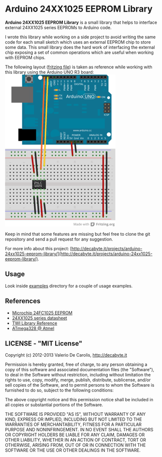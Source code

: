 Arduino 24XX1025 EEPROM Library
=============================

__Arduino 24XX1025 EEPROM Library__ is a small library that helps to
interface external 24XX1025 series EEPROMs to Arduino code.

I wrote this library while working on a side project to avoid writing the same
code for each small sketch which uses an external EEPROM chip to store some data.
This small library does the hard work of interfacing the external chip exposing 
a set of common operations which are useful when working with EEPROM chips. 

The following layout ([fritzing file](docs/24LC1025.fzz)) is taken as reference while working with this library using the Arduino UNO R3 board:
![eeprom_layout](docs/24LC1025_bb_small.png)

Keep in mind that some features are missing but feel free to clone the git repository and send a pull request for any suggestion.

For more info about this project: [http://decabyte.it/projects/arduino-24xx1025-eeprom-library/](http://decabyte.it/projects/arduino-24xx1025-eeprom-library/).

## Usage

Look inside [examples](examples) directory for a couple of usage examples.

## References

* [Microchip 24FC1025 EEPROM](http://www.microchip.com/wwwproducts/Devices.aspx?dDocName=en024639)
* [24XX1025 series datasheet](http://ww1.microchip.com/downloads/en/DeviceDoc/21941K.pdf)
* [TWI Library Reference](http://playground.arduino.cc/Main/WireLibraryDetailedReference)
* [ATmega328 @ Atmel](http://www.atmel.com/devices/atmega328.aspx)

## LICENSE - "MIT License"

Copyright (c) 2012-2013 Valerio De Carolis, http://decabyte.it

Permission is hereby granted, free of charge, to any person
obtaining a copy of this software and associated documentation
files (the "Software"), to deal in the Software without
restriction, including without limitation the rights to use,
copy, modify, merge, publish, distribute, sublicense, and/or sell
copies of the Software, and to permit persons to whom the
Software is furnished to do so, subject to the following
conditions:

The above copyright notice and this permission notice shall be
included in all copies or substantial portions of the Software.

THE SOFTWARE IS PROVIDED "AS IS", WITHOUT WARRANTY OF ANY KIND,
EXPRESS OR IMPLIED, INCLUDING BUT NOT LIMITED TO THE WARRANTIES
OF MERCHANTABILITY, FITNESS FOR A PARTICULAR PURPOSE AND
NONINFRINGEMENT. IN NO EVENT SHALL THE AUTHORS OR COPYRIGHT
HOLDERS BE LIABLE FOR ANY CLAIM, DAMAGES OR OTHER LIABILITY,
WHETHER IN AN ACTION OF CONTRACT, TORT OR OTHERWISE, ARISING
FROM, OUT OF OR IN CONNECTION WITH THE SOFTWARE OR THE USE OR
OTHER DEALINGS IN THE SOFTWARE.
